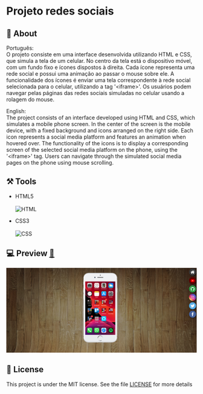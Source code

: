 # Projeto redes sociais


## 📌 About ##
 

 Português:  <br>
O projeto consiste em uma interface desenvolvida utilizando HTML e CSS, que simula a tela de um celular. No centro da tela está o dispositivo móvel, com um fundo fixo e ícones dispostos à direita. Cada ícone representa uma rede social e possui uma animação ao passar o mouse sobre ele. A funcionalidade dos ícones é enviar uma tela correspondente à rede social selecionada para o celular, utilizando a tag '&lt;iframe&gt;'. Os usuários podem navegar pelas páginas das redes sociais simuladas no celular usando a rolagem do mouse.

English: <br>
The project consists of an interface developed using HTML and CSS, which simulates a mobile phone screen. In the center of the screen is the mobile device, with a fixed background and icons arranged on the right side. Each icon represents a social media platform and features an animation when hovered over. The functionality of the icons is to display a corresponding screen of the selected social media platform on the phone, using the '&lt;iframe&gt;' tag. Users can navigate through the simulated social media pages on the phone using mouse scrolling.


## ⚒️ Tools 

- HTML5 <br> <br>
![HTML](https://img.shields.io/badge/-HTML-0D1117?style=for-the-badge&logo=html5&labelColor=0D1117)&nbsp;

- CSS3 <br> <br>
![CSS](https://img.shields.io/badge/-CSS-0D1117?style=for-the-badge&logo=CSS3&logoColor=1572B6&labelColor=0D1117)&nbsp;

## 💻 Preview <a href="https://pceraa.github.io/projeto-redes-sociais//" target="_blank">🔗</a>

![alt text](image.png)

## 📃 License 

This project is under the MIT license. See the file [LICENSE](./LICENSE) for more details
